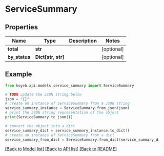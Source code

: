 # ServiceSummary


## Properties

Name | Type | Description | Notes
------------ | ------------- | ------------- | -------------
**total** | **str** |  | [optional] 
**by_status** | **Dict[str, str]** |  | [optional] 

## Example

```python
from koyeb.api.models.service_summary import ServiceSummary

# TODO update the JSON string below
json = "{}"
# create an instance of ServiceSummary from a JSON string
service_summary_instance = ServiceSummary.from_json(json)
# print the JSON string representation of the object
print(ServiceSummary.to_json())

# convert the object into a dict
service_summary_dict = service_summary_instance.to_dict()
# create an instance of ServiceSummary from a dict
service_summary_from_dict = ServiceSummary.from_dict(service_summary_dict)
```
[[Back to Model list]](../README.md#documentation-for-models) [[Back to API list]](../README.md#documentation-for-api-endpoints) [[Back to README]](../README.md)


